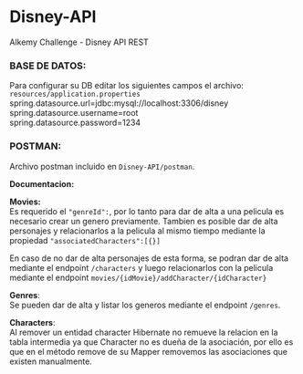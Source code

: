 # Disney-API
Alkemy Challenge - Disney API REST

### BASE DE DATOS:

Para configurar su DB editar los siguientes campos el archivo: `resources/application.properties`</br>
spring.datasource.url=jdbc:mysql://localhost:3306/disney</br>
spring.datasource.username=root</br>
spring.datasource.password=1234

### POSTMAN:

Archivo postman incluido en `Disney-API/postman`.

**Documentacion:**

**Movies:**</br>
Es requerido el `"genreId":`, por lo tanto para dar de alta a
una pelicula es necesario crear un genero previamente. Tambien es posible dar de alta personajes
y relacionarlos a la pelicula al mismo tiempo mediante la propiedad `"associatedCharacters":[{}]`

En caso de no dar de alta personajes de esta forma, se podran dar de alta mediante el endpoint `/characters`
y luego relacionarlos con la pelicula
mediante el endpoint `movies/{idMovie}/addCharacter/{idCharacter}`

**Genres**:</br>
Se pueden dar de alta y listar los generos mediante el endpoint `/genres`.

**Characters**:</br>
Al remover un entidad character Hibernate no remueve la relacion en la tabla intermedia
ya que Character no es dueña de la asociación, por ello es que en el método remove de su Mapper
removemos las asociaciones que existen manualmente.






